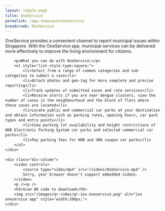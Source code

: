 ```yaml
---
layout: simple-page
title: OneService
permalink: /app-showcase/oneservice/
breadcrumb: OneService
---
```


<div class="div-row">
	<div class="div-column">
		<p>OneService provides a convenient channel to report municipal issues within Singapore. With the OneService app, municipal services can be delivered more effectively to improve the living environment for citizens.</p>

		<p>What you can do with OneService:</p>
		<ul style="list-style-type:square;">
			<li>Select from a range of common categories and sub-categories to submit a case</li>
			<li>Attach photos and geo-tag for more complete and precise reporting</li>
			<li>Track updates of submitted cases and rate services</li>
			<li>Receive alerts if you are near dengue clusters, view the number of cases in the neighbourhood and the block of flats where these cases are located</li>
			<li>Locate public and commercial car parks at your destination and obtain information such as parking rates, opening hours, car park types and entry points</li>
			<li>View parking lot availability and height restrictions of HDB Electronic Parking System car parks and selected commercial car parks</li>
			<li>Pay parking fees for HDB and URA coupon car parks</li>
		</ul>
	</div>
	
	<div class="div-column">
		<video controls>
			<source type="video/mp4" src="/videos/OneService.mp4" />
			Sorry, your browser doesn't support embedded videos.			
		</video>
		<p /><p />
		<h5>Scan QR code to download</h5>
		<img src="/images/qr-codes/qr-ios-oneservice.png" alt="ios oneservice app" style="width:200px;">
	</div>
</div>